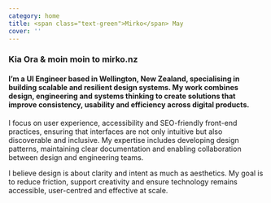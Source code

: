 ```yaml
---
category: home
title: <span class="text-green">Mirko</span> May
cover: ''
---
```


### Kia Ora & moin moin to **mirko.nz**

#### I’m a UI Engineer based in Wellington, New Zealand, specialising in building scalable and resilient design systems. My work combines design, engineering and systems thinking to create solutions that improve consistency, usability and efficiency across digital products.


I focus on user experience, accessibility and SEO-friendly front-end practices, ensuring that interfaces are not only intuitive but also discoverable and inclusive. My expertise includes developing design patterns, maintaining clear documentation and enabling collaboration between design and engineering teams.

I believe design is about clarity and intent as much as aesthetics. My goal is to reduce friction, support creativity and ensure technology remains accessible, user-centred and effective at scale.